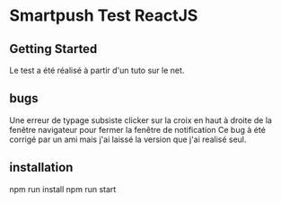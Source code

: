 # Smartpush Test ReactJS

## Getting Started

Le test a été réalisé à partir d'un tuto sur le net.

## bugs

Une erreur de typage subsiste
clicker sur la croix en haut à droite de la fenêtre navigateur pour fermer la fenêtre de notification
Ce bug à été corrigé par un ami mais j'ai laissé la version que j'ai realisé seul.

## installation

npm run install
npm run start
